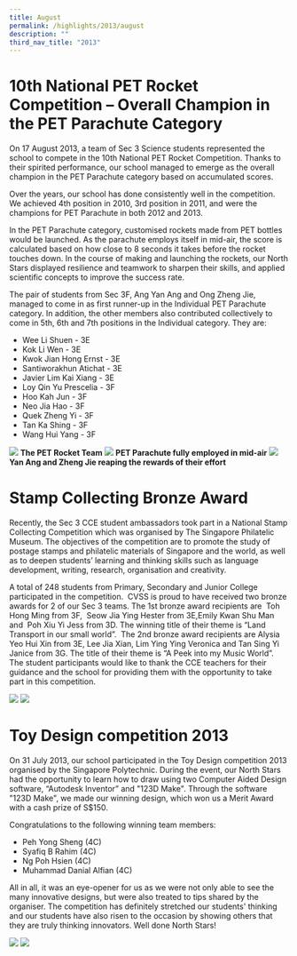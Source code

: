 ```yaml
---
title: August
permalink: /highlights/2013/august
description: ""
third_nav_title: "2013"
---
```

# 10th National PET Rocket Competition – Overall Champion in the PET Parachute Category

On 17 August 2013, a team of Sec 3 Science students represented the school to compete in the 10th National PET Rocket Competition. Thanks to their spirited performance, our school managed to emerge as the overall champion in the PET Parachute category based on accumulated scores.  
 
Over the years, our school has done consistently well in the competition. We achieved 4th position in 2010, 3rd position in 2011, and were the champions for PET Parachute in both 2012 and 2013.  

In the PET Parachute category, customised rockets made from PET bottles would be launched. As the parachute employs itself in mid-air, the score is calculated based on how close to 8 seconds it takes before the rocket touches down. In the course of making and launching the rockets, our North Stars displayed resilience and teamwork to sharpen their skills, and applied scientific concepts to improve the success rate.  

The pair of students from Sec 3F, Ang Yan Ang and Ong Zheng Jie, managed to come in as first runner-up in the Individual PET Parachute category. In addition, the other members also contributed collectively to come in 5th, 6th and 7th positions in the Individual category. They are:

* Wee Li Shuen - 3E
* Kok Li Wen - 3E
* Kwok Jian Hong Ernst - 3E
* Santiworakhun Atichat - 3E
* Javier Lim Kai Xiang - 3E
* Loy Qin Yu Prescelia - 3F
* Hoo Kah Jun - 3F
* Neo Jia Hao - 3F
* Quek Zheng Yi - 3F
* Tan Ka Shing - 3F
* Wang Hui Yang - 3F

![](/images/pet01.jpeg)
**The PET Rocket Team**
![](/images/pet02.jpeg)
**PET Parachute fully employed in mid-air**
![](/images/pet03.jpeg)
**Yan Ang and Zheng Jie reaping the rewards of their effort**

# Stamp Collecting Bronze Award

Recently, the Sec 3 CCE student ambassadors took part in a National Stamp Collecting Competition which was organised by The Singapore Philatelic Museum. The objectives of the competition are to promote the study of postage stamps and philatelic materials of Singapore and the world, as well as to deepen students’ learning and thinking skills such as language development, writing, research, organisation and creativity.  
  
A total of 248 students from Primary, Secondary and Junior College participated in the competition.  CVSS is proud to have received two bronze awards for 2 of our Sec 3 teams. The 1st bronze award recipients are  Toh Hong Ming from 3F,  Seow Jia Ying Hester from 3E,Emily Kwan Shu Man and  Poh Xiu Yi Jess from 3D. The winning title of their theme is “Land Transport in our small world”.  The 2nd bronze award recipients are Alysia Yeo Hui Xin from 3E, Lee Jia Xian, Lim Ying Ying Veronica and Tan Sing Yi Janice from 3G. The title of their theme is “A Peek into my Music World”. The student participants would like to thank the CCE teachers for their guidance and the school for providing them with the opportunity to take part in this competition.

![](/images/stamp01.jpeg)
![](/images/stamp02.jpeg)

# Toy Design competition 2013

On 31 July 2013, our school participated in the Toy Design competition 2013 organised by the Singapore Polytechnic. During the event, our North Stars had the opportunity to learn how to draw using two Computer Aided Design software, “Autodesk Inventor” and "123D Make". Through the software "123D Make", we made our winning design, which won us a Merit Award with a cash prize of S$150.

  
Congratulations to the following winning team members:  
  
* Peh Yong Sheng (4C)
* Syafiq B Rahim (4C)
* Ng Poh Hsien (4C)
* Muhammad Danial Alfian (4C)
  
All in all, it was an eye-opener for us as we were not only able to see the many innovative designs, but were also treated to tips shared by the organiser. The competition has definitely stretched our students' thinking and our students have also risen to the occasion by showing others that they are truly thinking innovators. Well done North Stars!

![](/images/toy01.jpeg)
![](/images/toy02.jpeg)